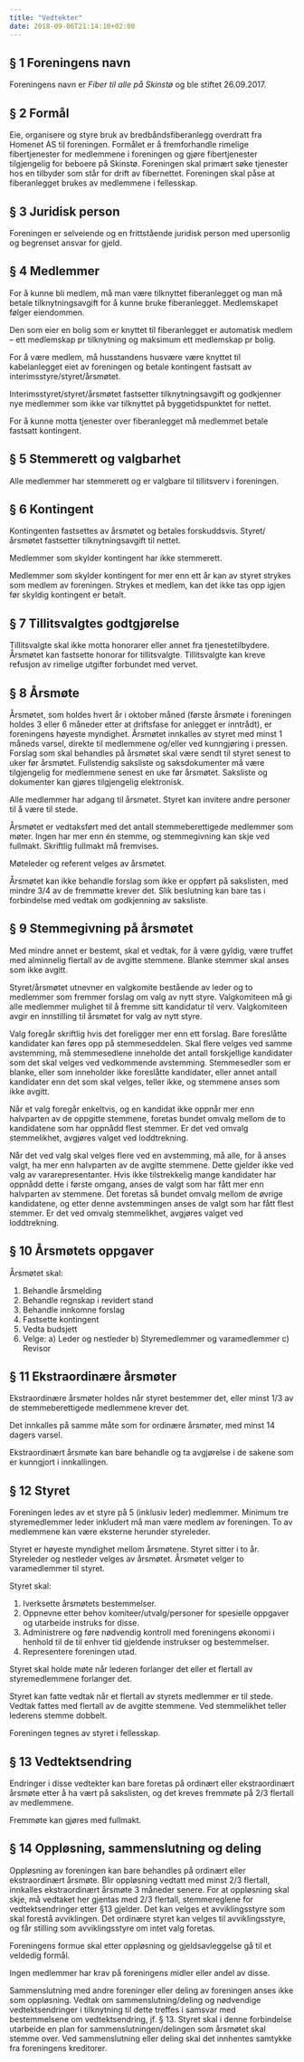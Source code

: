 ```yaml
---
title: "Vedtekter"
date: 2018-09-06T21:14:10+02:00
---
```


## § 1	Foreningens navn

Foreningens navn er _Fiber til alle på Skinstø_ og ble stiftet 26.09.2017.

## § 2	Formål

Eie, organisere og styre bruk av bredbåndsfiberanlegg overdratt fra Homenet AS til foreningen. Formålet er å fremforhandle rimelige fibertjenester for medlemmene i foreningen og gjøre fibertjenester tilgjengelig for beboere på Skinstø. Foreningen skal primært søke tjenester hos en tilbyder som står for drift av fibernettet. Foreningen skal påse at fiberanlegget brukes av medlemmene i fellesskap.

## § 3	Juridisk person

Foreningen er selveiende og en frittstående juridisk person med upersonlig og begrenset ansvar for gjeld.

## § 4	Medlemmer
For å kunne bli medlem, må man være tilknyttet fiberanlegget og man må betale tilknytningsavgift for å kunne bruke fiberanlegget. Medlemskapet følger eiendommen.

Den som eier en bolig som er knyttet til fiberanlegget er automatisk medlem – ett medlemskap pr tilknytning og maksimum ett medlemskap pr bolig.

For å være medlem, må husstandens husvære være knyttet til kabelanlegget eiet av foreningen og betale kontingent fastsatt av interimsstyre/styret/årsmøtet.

Interimsstyret/styret/årsmøtet fastsetter tilknytningsavgift og godkjenner nye medlemmer som ikke var tilknyttet på byggetidspunktet for nettet.

For å kunne motta tjenester over fiberanlegget må medlemmet betale fastsatt kontingent.

## § 5	Stemmerett og valgbarhet

Alle medlemmer har stemmerett og er valgbare til tillitsverv i foreningen.

## § 6	Kontingent

Kontingenten fastsettes av årsmøtet og betales forskuddsvis. Styret/årsmøtet fastsetter tilknytningsavgift til nettet.

Medlemmer som skylder kontingent har ikke stemmerett.

Medlemmer som skylder kontingent for mer enn ett år kan av styret strykes som medlem av foreningen. Strykes et medlem, kan det ikke tas opp igjen før skyldig kontingent er betalt.

## § 7	Tillitsvalgtes godtgjørelse

Tillitsvalgte skal ikke motta honorarer eller annet fra tjenestetilbydere. Årsmøtet kan fastsette honorar for tillitsvalgte. Tillitsvalgte kan kreve refusjon av rimelige utgifter forbundet med vervet.

## § 8	Årsmøte

Årsmøtet, som holdes hvert år i oktober måned (første årsmøte i foreningen holdes 3 eller 6 måneder etter at driftsfase for anlegget er inntrådt), er foreningens høyeste myndighet.
Årsmøtet innkalles av styret med minst 1 måneds varsel, direkte til medlemmene og/eller ved kunngjøring i pressen. Forslag som skal behandles på årsmøtet skal være sendt til styret senest to uker før årsmøtet. Fullstendig saksliste og saksdokumenter må være tilgjengelig for medlemmene senest en uke før årsmøtet. Saksliste og dokumenter kan gjøres tilgjengelig elektronisk.

Alle medlemmer har adgang til årsmøtet.  Styret kan invitere andre personer til å være til stede.

Årsmøtet er vedtaksført med det antall stemmeberettigede medlemmer som møter. Ingen har mer enn én stemme, og stemmegivning kan skje ved fullmakt. Skriftlig fullmakt må fremvises.

Møteleder og referent velges av årsmøtet.

Årsmøtet kan ikke behandle forslag som ikke er oppført på sakslisten, med mindre 3/4 av de fremmøtte krever det. Slik beslutning kan bare tas i forbindelse med vedtak om godkjenning av saksliste.

## § 9	Stemmegivning på årsmøtet

Med mindre annet er bestemt, skal et vedtak, for å være gyldig, være truffet med alminnelig flertall av de avgitte stemmene. Blanke stemmer skal anses som ikke avgitt.

Styret/årsmøtet utnevner en valgkomite bestående av leder og to medlemmer som fremmer forslag om valg av nytt styre. Valgkomiteen må gi alle medlemmer mulighet til å fremme sitt kandidatur til verv. Valgkomiteen avgir en innstilling til årsmøtet for valg av nytt styre.

Valg foregår skriftlig hvis det foreligger mer enn ett forslag. Bare foreslåtte kandidater kan føres opp på stemmeseddelen. Skal flere velges ved samme avstemming, må stemmesedlene inneholde det antall forskjellige kandidater som det skal velges ved vedkommende avstemming. Stemmesedler som er blanke, eller som inneholder ikke foreslåtte kandidater, eller annet antall kandidater enn det som skal velges, teller ikke, og stemmene anses som ikke avgitt.

Når et valg foregår enkeltvis, og en kandidat ikke oppnår mer enn halvparten av de oppgitte stemmene, foretas bundet omvalg mellom de to kandidatene som har oppnådd flest stemmer. Er det ved omvalg stemmelikhet, avgjøres valget ved loddtrekning.

Når det ved valg skal velges flere ved en avstemming, må alle, for å anses valgt, ha mer enn halvparten av de avgitte stemmene. Dette gjelder ikke ved valg av vararepresentanter. Hvis ikke tilstrekkelig mange kandidater har oppnådd dette i første omgang, anses de valgt som har fått mer enn halvparten av stemmene. Det foretas så bundet omvalg mellom de øvrige kandidatene, og etter denne avstemmingen anses de valgt som har fått flest stemmer. Er det ved omvalg stemmelikhet, avgjøres valget ved loddtrekning.

## § 10	Årsmøtets oppgaver

Årsmøtet skal:

1.	Behandle årsmelding
2.	Behandle regnskap i revidert stand
3.	Behandle innkomne forslag
4.	Fastsette kontingent
5.	Vedta budsjett
6.	Velge:
	a) Leder og nestleder
	b) Styremedlemmer og varamedlemmer
	c) Revisor

## § 11	Ekstraordinære årsmøter

Ekstraordinære årsmøter holdes når styret bestemmer det, eller minst 1/3 av de stemmeberettigede medlemmene krever det.

Det innkalles på samme måte som for ordinære årsmøter, med minst 14 dagers varsel.

Ekstraordinært årsmøte kan bare behandle og ta avgjørelse i de sakene som er kunngjort i innkallingen.

## § 12	Styret

Foreningen ledes av et styre på 5 (inklusiv leder) medlemmer. Minimum tre styremedlemmer leder inkludert må man være medlem av foreningen. To av medlemmene kan være eksterne herunder styreleder.

Styret er høyeste myndighet mellom årsmøtene. Styret sitter i to år. Styreleder og nestleder velges av årsmøtet. Årsmøtet velger to varamedlemmer til styret.

Styret skal:

1.	Iverksette årsmøtets bestemmelser.
2.	Oppnevne etter behov komiteer/utvalg/personer for spesielle oppgaver og utarbeide instruks for disse.
3.	Administrere og føre nødvendig kontroll med foreningens økonomi i henhold til de til enhver tid gjeldende instrukser og bestemmelser.
4.	Representere foreningen utad.

Styret skal holde møte når lederen forlanger det eller et flertall av styremedlemmene forlanger det.

Styret kan fatte vedtak når et flertall av styrets medlemmer er til stede. Vedtak fattes med flertall av de avgitte stemmene. Ved stemmelikhet teller lederens stemme dobbelt.

Foreningen tegnes av styret i fellesskap.

## § 13	Vedtektsendring

Endringer i disse vedtekter kan bare foretas på ordinært eller ekstraordinært årsmøte etter å ha vært på sakslisten, og det kreves fremmøte på 2/3 flertall av medlemmene.

Fremmøte kan gjøres med fullmakt.

## § 14	Oppløsning, sammenslutning og deling

Oppløsning av foreningen kan bare behandles på ordinært eller ekstraordinært årsmøte. Blir oppløsning vedtatt med minst 2/3 flertall, innkalles ekstraordinært årsmøte 3 måneder senere. For at oppløsning skal skje, må vedtaket her gjentas med 2/3 flertall, stemmereglene for vedtektsendringer etter §13 gjelder. Det kan velges et avviklingsstyre som skal forestå avviklingen. Det ordinære styret kan velges til avviklingsstyre, og får stilling som avviklingsstyre om intet valg foretas.

Foreningens formue skal etter oppløsning og gjeldsavleggelse gå til et veldedig formål.

Ingen medlemmer har krav på foreningens midler eller andel av disse.

Sammenslutning med andre foreninger eller deling av foreningen anses ikke som oppløsning.
Vedtak om sammenslutning/deling og nødvendige vedtektsendringer i tilknytning til dette treffes i samsvar med bestemmelsene om vedtektsendring, jf. § 13. Styret skal i denne forbindelse utarbeide en plan for sammenslutningen/delingen som årsmøtet skal stemme over. Ved sammenslutning eller deling skal det innhentes samtykke fra foreningens kreditorer.
